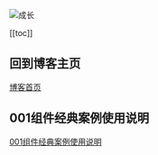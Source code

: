 ![成长](/images/home.png)

[[toc]]


## 回到博客主页
[博客首页](./../README.md)  

## 001组件经典案例使用说明
[001组件经典案例使用说明](./001%E7%BB%84%E4%BB%B6%E7%BB%8F%E5%85%B8%E6%A1%88%E4%BE%8B%E4%BD%BF%E7%94%A8%E8%AF%B4%E6%98%8E.md)